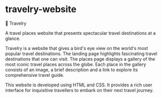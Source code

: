 # travelry-website

🛫 Travelry

A travel places website that presents spectacular travel destinations at a glance.

Travelry is a website that gives a bird's eye view on the world's most popular travel destinations.
The landing page highlights fascinating travel destinations that one can visit.
The places page displays a gallery of the most iconic travel places across the globe.
Each place in the gallery consists of an image, a brief description and a link to explore its comprehensive travel guide.

This website is developed using HTML and CSS. It provides a rich user interface for inquisitive travellers to embark on their next travel journey.

